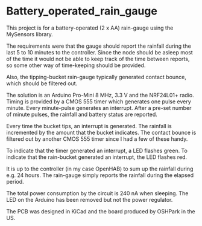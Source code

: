 # Battery_operated_rain_gauge

This project is for a battery-operated (2 x AA) rain-gauge using the MySensors library.

The requirements were that the gauge should report the rainfall during the last 5 to 10 minutes to the controller. Since the node should be asleep most of the time it would not be able to keep track of the time between reports, so some other way of time-keeping should be provided.

Also, the tipping-bucket rain-gauge typically generated contact bounce, which should be filtered out.

The solution is an Arduino Pro-Mini 8 MHz, 3.3 V and the NRF24L01+ radio. Timing is provided by a CMOS 555 timer which generates one pulse every minute. Every minute-pulse generates an interrupt. After a pre-set number of minute pulses, the rainfall and battery status are reported. 

Every time the bucket tips, an interrupt is generated. The rainfall is incremented by the amount that the bucket indicates. The contact bounce is filtered out by another CMOS 555 timer since I had a few of these handy.

To indicate that the timer generated an interrupt, a LED flashes green. To indicate that the rain-bucket generated an interrupt, the LED flashes red.

It is up to the controller (in my case OpenHAB) to sum up the rainfall during e.g. 24 hours. The rain-gauge simply reports the rainfall during the elapsed period.

The total power consumption by the circuit is 240 nA when sleeping. The LED on the Arduino has been removed but not the power regulator.

The PCB was designed in KiCad and the board produced by OSHPark in the US.
